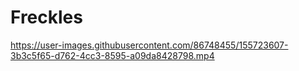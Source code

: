 # Freckles

https://user-images.githubusercontent.com/86748455/155723607-3b3c5f65-d762-4cc3-8595-a09da8428798.mp4
